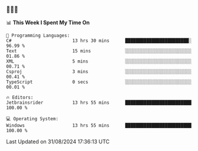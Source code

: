 ### 👋👋👋
<!--START_SECTION:waka-->
📊 **This Week I Spent My Time On** 

```text
💬 Programming Languages: 
C#                       13 hrs 30 mins      ████████████████████████░   96.99 % 
Text                     15 mins             ░░░░░░░░░░░░░░░░░░░░░░░░░   01.86 % 
XML                      5 mins              ░░░░░░░░░░░░░░░░░░░░░░░░░   00.71 % 
Csproj                   3 mins              ░░░░░░░░░░░░░░░░░░░░░░░░░   00.41 % 
TypeScript               0 secs              ░░░░░░░░░░░░░░░░░░░░░░░░░   00.01 % 

🔥 Editors: 
Jetbrainsrider           13 hrs 55 mins      █████████████████████████   100.00 % 

💻 Operating System: 
Windows                  13 hrs 55 mins      █████████████████████████   100.00 % 
```


 Last Updated on 31/08/2024 17:36:13 UTC
<!--END_SECTION:waka-->
